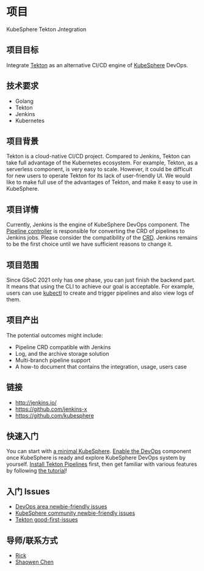 # 项目

KubeSphere Tekton Jntegration

## 项目目标

Integrate [Tekton](https://github.com/tektoncd/pipeline) as an alternative CI/CD engine of [KubeSphere](https://github.com/kubesphere/kubesphere/) DevOps.

## 技术要求

* Golang
* Tekton
* Jenkins
* Kubernetes

## 项目背景

Tekton is a cloud-native CI/CD project. Compared to Jenkins, Tekton can take full advantage of the Kubernetes ecosystem. For example, Tekton, as a serverless component, is very easy to scale. However, it could be difficult for new users to operate Tekton for its lack of user-friendly UI. We would like to make full use of the advantages of Tekton, and make it easy to use in KubeSphere.

## 项目详情

Currently, Jenkins is the engine of KubeSphere DevOps component. The [Pipeline controller](https://github.com/kubesphere/kubesphere/blob/master/pkg/controller/pipeline/pipeline_controller.go) is responsible for converting the CRD of pipelines to Jenkins jobs.
Please consider the compatibility of the [CRD](https://github.com/kubesphere/kubesphere/blob/master/pkg/apis/devops/v1alpha3/pipeline_types.go). Jenkins remains to be the first choice until we have sufficient reasons to change it.

## 项目范围

Since GSoC 2021 only has one phase, you can just finish the backend part. It means that using the CLI to achieve our goal is acceptable. For example, users can use [kubectl](https://github.com/kubernetes/kubectl) to create and trigger pipelines and also view logs of them.

## 项目产出

The potential outcomes might include:
* Pipeline CRD compatible with Jenkins
* Log, and the archive storage solution
* Multi-branch pipeline support
* A how-to document that contains the integration, usage, users case

## 链接

* http://jenkins.io/
* https://github.com/jenkins-x
* https://github.com/kubesphere

## 快速入门

You can start with [a minimal KubeSphere](https://kubesphere.io/docs/quick-start/minimal-kubesphere-on-k8s/). [Enable the DevOps](https://kubesphere.io/docs/pluggable-components/devops/) component once KubeSphere is ready and explore KubeSphere DevOps system by yourself.
[Install Tekton Pipelines](https://github.com/tektoncd/pipeline/blob/master/docs/install.md) first, then get familiar with various features by following [the tutorial](https://github.com/tektoncd/pipeline/blob/master/docs/tutorial.md)!

## 入门 Issues
* [DevOps area newbie-friendly issues](https://github.com/search?q=user%3Akubesphere+label%3A%22good+first+issue%22+label%3A%22area%2Fdevops%22+state%3Aopen&type=Issues&ref=advsearch&l=&l=)
* [KubeSphere community newbie-friendly issues](https://github.com/search?q=user%3Akubesphere+label%3A%22good+first+issue%22+state%3Aopen&type=Issues&ref=advsearch&l=&l=)
* [Tekton good-first-issues](https://github.com/tektoncd/pipeline/issues?q=is%3Aissue+is%3Aopen+label%3A%22good+first+issue%22)

## 导师/联系方式

* [Rick](https://github.com/LinuxSuRen/)
* [Shaowen Chen](https://github.com/shaowenchen/)
